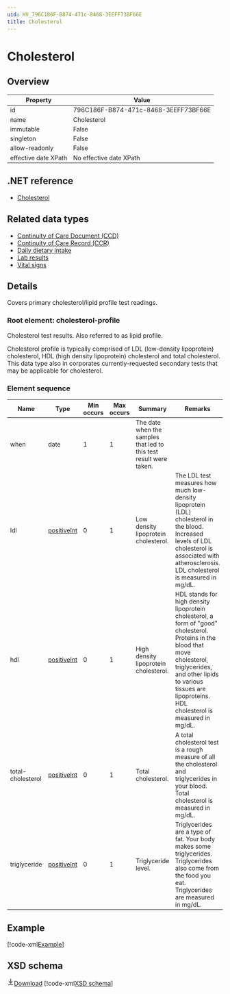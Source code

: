 ```yaml
---
uid: HV_796C186F-B874-471c-8468-3EEFF73BF66E
title: Cholesterol
---
```


# Cholesterol

## Overview

Property|Value
---|---
id|796C186F-B874-471c-8468-3EEFF73BF66E
name|Cholesterol
immutable|False
singleton|False
allow-readonly|False
effective date XPath|No effective date XPath

## .NET reference
- [Cholesterol](https://go.microsoft.com/fwlink/?LinkID=517494)

## Related data types

- [Continuity of Care Document (CCD)](xref:HV_9c48a2b8-952c-4f5a-935d-f3292326bf54)
- [Continuity of Care Record (CCR)](xref:HV_1e1ccbfc-a55d-4d91-8940-fa2fbf73c195)
- [Daily dietary intake](xref:HV_9c29c6b9-f40e-44ff-b24e-fba6f3074638)
- [Lab results](xref:HV_5800eab5-a8c2-482a-a4d6-f1db25ae08c3)
- [Vital signs](xref:HV_73822612-C15F-4B49-9E65-6AF369E55C65)

## Details
Covers primary cholesterol/lipid profile test readings.

<a name='cholesterol-profile'></a>

### Root element: cholesterol-profile

Cholesterol test results. Also referred to as lipid profile.

Cholesterol profile is typically comprised of LDL (low-density lipoprotein) cholesterol, HDL (high density lipoprotein) cholesterol and total cholesterol. This data type also in corporates currently-requested secondary tests that may be applicable for cholesterol.

### Element sequence

Name|Type|Min occurs|Max occurs|Summary|Remarks
---|---|---|---|---|---
when|date|1|1|The date when the samples that led to this test result were taken.|
ldl|[positiveInt](xref:HV_3e730686-781f-4616-aa0d-817bba8eb141#positiveInt)|0|1|Low density lipoprotein cholesterol.|The LDL test measures how much low-density lipoprotein (LDL) cholesterol in the blood. Increased levels of LDL cholesterol is associated with atherosclerosis. LDL cholesterol is measured in mg/dL.
hdl|[positiveInt](xref:HV_3e730686-781f-4616-aa0d-817bba8eb141#positiveInt)|0|1|High density lipoprotein cholesterol.|HDL stands for high density lipoprotein cholesterol, a form of "good" cholesterol. Proteins in the blood that move cholesterol, triglycerides, and other lipids to various tissues are lipoproteins. HDL cholesterol is measured in mg/dL.
total-cholesterol|[positiveInt](xref:HV_3e730686-781f-4616-aa0d-817bba8eb141#positiveInt)|0|1|Total cholesterol.|A total cholesterol test is a rough measure of all the cholesterol and triglycerides in your blood. Total cholesterol is measured in mg/dL.
triglyceride|[positiveInt](xref:HV_3e730686-781f-4616-aa0d-817bba8eb141#positiveInt)|0|1|Triglyceride level.|Triglycerides are a type of fat. Your body makes some triglycerides. Triglycerides also come from the food you eat. Triglycerides are measured in mg/dL.

## Example
[!code-xml[Example](sample-xml/796C186F-B874-471c-8468-3EEFF73BF66E.xml)]

## XSD schema
[![Download](/healthvault/images/download.png)Download](xsd/cholesterol-profile.xsd)
[!code-xml[XSD schema](xsd/cholesterol-profile.xsd)]
